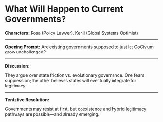 <!-- status: stub; target: 150+ words -->
<!-- status: stub; target: 150+ words -->
<!-- status: stub; target: 150+ words -->
<!-- status: stub; target: 150+ words -->
<!-- status: stub; target: 150+ words -->
# What Will Happen to Current Governments?

**Characters:** Rosa (Policy Lawyer), Kenji (Global Systems Optimist)

---

**Opening Prompt:** Are existing governments supposed to just let CoCivium grow unchallenged?

---

**Discussion:**

They argue over state friction vs. evolutionary governance. One fears suppression; the other believes states will eventually integrate for legitimacy.

---

**Tentative Resolution:**

Governments may resist at first, but coexistence and hybrid legitimacy pathways are possible—and already emerging.







